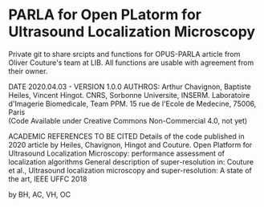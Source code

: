 # PARLA for Open PLatorm for Ultrasound Localization Microscopy

Private git to share srcipts and functions for OPUS-PARLA article from Oliver Couture's team at LIB.
All functions are usable with agreement from their owner.

DATE 2020.04.03 - VERSION 1.0.0
AUTHROS: Arthur Chavignon, Baptiste Heiles, Vincent Hingot. CNRS, Sorbonne Universite, INSERM.
Laboratoire d'Imagerie Biomedicale, Team PPM. 15 rue de l'Ecole de Medecine, 75006, Paris  
(Code Available under Creative Commons Non-Commercial 4.0, not yet)

ACADEMIC REFERENCES TO BE CITED
Details of the code published in 2020 article by Heiles, Chavignon, Hingot and Couture.
Open Platform for Ultrasound Localization Microscopy: performance assessment of localization algorithms
General description of super-resolution in: Couture et al., Ultrasound localization microscopy and super-resolution: A state of the art, IEEE UFFC 2018 

by BH, AC, VH, OC
